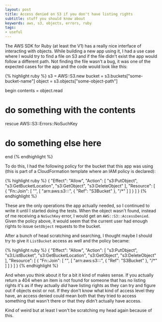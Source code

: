```yaml
---
layout: post
title: Access denied on S3 if you don't have listing rights
subtitle: stuff you should know about
keywords: aws, s3, objects, errors, ruby
tags:
- useful
---
```


The AWS SDK for Ruby (at least the V1) has a really nice interface of interacting with objects. While building a new app using it, I had a use case where I would try to find a file on S3 and if the file didn't exist the app would follow a different path. Not finding the file wasn't a bug, it was one of the expected cases for the app and the code would look like this:

{% highlight ruby %}
s3 = AWS::S3.new
bucket = s3.buckets["some-bucket-name"]
object = s3.objects["some-object-path"]

begin
  contents = object.read
  # do something with the contents
rescue AWS::S3::Errors::NoSuchKey
  # do something else here
end
{% endhighlight %}

To do this, I had the following policy for the bucket that this app was using (this is part of a CloudFormation template where an IAM policy is declared):

{% highlight ruby %}
{
  "Effect": "Allow",
  "Action": [
    "s3:PutObject",
    "s3:GetBucketLocation",
    "s3:GetObject",
    "s3:DeleteObject"
  ],
  "Resource": [
    {
      "Fn::Join": [
        "",
        [
          "arn:aws:s3:::",
          {
            "Ref": "S3Bucket"
          },
          "/*"
        ]
      ]
    }
  ]
}
{% endhighlight %}

These are the only operations the app actually needed, so I continued to write it until I started doing the tests. When the object wasn't found, instead of me receiving a `NoSuchKey` error, I would get an `AWS::S3::AccessDenied`. Given the policy above, it would seem that the current user had enough rights to issue `GetObject` requests to the bucket.

After a bunch of head scratching and searching, I thought maybe I should try to give it `ListBucket` access as well and the policy became:

{% highlight ruby %}
{
  "Effect": "Allow",
  "Action": [
    "s3:PutObject",
    "s3:ListBucket",
    "s3:GetBucketLocation",
    "s3:GetObject",
    "s3:DeleteObject"
  ],
  "Resource": [
    {
      "Fn::Join": [
        "",
        [
          "arn:aws:s3:::",
          {
            "Ref": "S3Bucket"
          },
          "/*"
        ]
      ]
    }
  ]
}
{% endhighlight %}

And when you think about it for a bit it kind of makes sense. If you actually return a 404 when an item is not found for someone that has no listing rights it's as if they actually *did* have listing rights as they can try and figure out if objects exist or not. If they don't know what kind of access level they have, an access denied could mean both that they tried to access something that wasn't there or that they didn't actually have access.

Kind of weird but at least I won't be scratching my head again because of this.
